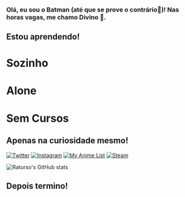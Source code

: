 ### Olá, eu sou o Batman (até que se prove o contrário🦇)! Nas horas vagas, me chamo Divino 🐻.
## Estou aprendendo!
# Sozinho
# Alone
# Sem Cursos
## Apenas na curiosidade mesmo!
[![Twitter](https://img.shields.io/badge/Twitter-1DA1F2?style=for-the-badge&logo=twitter&logoColor=white)](https://twitter.com/divino_morais)
[![Instagram](https://img.shields.io/badge/Instagram-E4405F?style=for-the-badge&logo=instagram&logoColor=white)](https://www.instagram.com/rat.urso/)
[![My Anime List](https://img.shields.io/badge/Myanimelist-2E51A2?style=for-the-badge&logo=myanimelist&logoColor=white)](https://myanimelist.net/profile/Raturso)
[![Steam](https://img.shields.io/badge/Steam-000000?style=for-the-badge&logo=steam&logoColor=white)](https://steamcommunity.com/id/divino-h/)

![Raturso's GitHub stats](https://github-readme-stats.vercel.app/api?username=raturso&show_icons=true&theme=dark)

## Depois termino!

  

